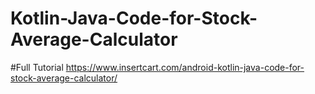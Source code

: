 # Kotlin-Java-Code-for-Stock-Average-Calculator

#Full Tutorial
https://www.insertcart.com/android-kotlin-java-code-for-stock-average-calculator/
